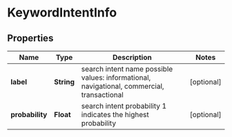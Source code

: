 

# KeywordIntentInfo


## Properties

| Name | Type | Description | Notes |
|------------ | ------------- | ------------- | -------------|
|**label** | **String** | search intent name possible values: informational, navigational, commercial, transactional |  [optional] |
|**probability** | **Float** | search intent probability 1 indicates the highest probability |  [optional] |




